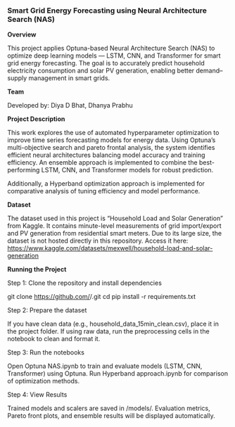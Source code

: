 ### Smart Grid Energy Forecasting using Neural Architecture Search (NAS)

**Overview**

This project applies Optuna-based Neural Architecture Search (NAS) to optimize deep learning models — LSTM, CNN, and Transformer for smart grid energy forecasting.
The goal is to accurately predict household electricity consumption and solar PV generation, enabling better demand–supply management in smart grids.

**Team**

Developed by: Diya D Bhat, Dhanya Prabhu

**Project Description**

This work explores the use of automated hyperparameter optimization to improve time series forecasting models for energy data.
Using Optuna’s multi-objective search and pareto frontal analysis, the system identifies efficient neural architectures balancing model accuracy and training efficiency. An ensemble approach is implemented to combine the best-performing LSTM, CNN, and Transformer models for robust prediction.

Additionally, a Hyperband optimization approach is implemented for comparative analysis of tuning efficiency and model performance.

**Dataset**

The dataset used in this project is “Household Load and Solar Generation” from Kaggle.
It contains minute-level measurements of grid import/export and PV generation from residential smart meters.
Due to its large size, the dataset is not hosted directly in this repository.
Access it here:
https://www.kaggle.com/datasets/mexwell/household-load-and-solar-generation

**Running the Project**

Step 1: Clone the repository and install dependencies

git clone https://github.com/<your-username>/<repo-name>.git
cd <repo-name>
pip install -r requirements.txt

Step 2: Prepare the dataset

If you have clean data (e.g., household_data_15min_clean.csv), place it in the project folder.
If using raw data, run the preprocessing cells in the notebook to clean and format it.

Step 3: Run the notebooks

Open Optuna NAS.ipynb to train and evaluate models (LSTM, CNN, Transformer) using Optuna.
Run Hyperband approach.ipynb for comparison of optimization methods.

Step 4: View Results

Trained models and scalers are saved in /models/.
Evaluation metrics, Pareto front plots, and ensemble results will be displayed automatically.
